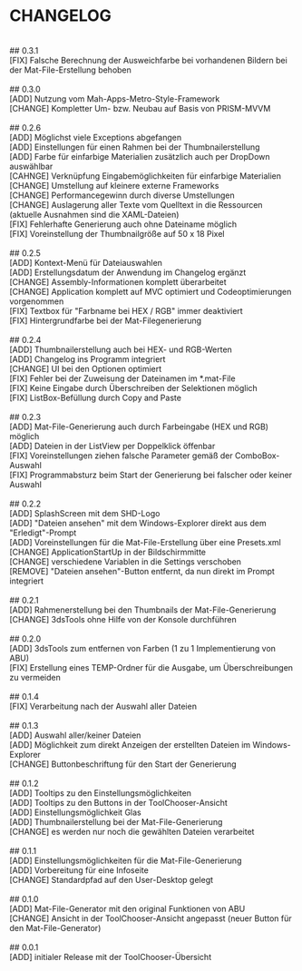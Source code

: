 ﻿# CHANGELOG
<br />
## 0.3.1<br />
[FIX]    Falsche Berechnung der Ausweichfarbe bei vorhandenen Bildern bei der Mat-File-Erstellung behoben<br />
<br />
## 0.3.0<br />
[ADD]    Nutzung vom Mah-Apps-Metro-Style-Framework<br />
[CHANGE] Kompletter Um- bzw. Neubau auf Basis von PRISM-MVVM<br />
<br />
## 0.2.6<br />
[ADD]    Möglichst viele Exceptions abgefangen<br />
[ADD]    Einstellungen für einen Rahmen bei der Thumbnailerstellung<br />
[ADD]    Farbe für einfarbige Materialien zusätzlich auch per DropDown auswählbar<br />
[CAHNGE] Verknüpfung Eingabemöglichkeiten für einfarbige Materialien<br />
[CHANGE] Umstellung auf kleinere externe Frameworks<br />
[CHANGE] Performancegewinn durch diverse Umstellungen<br />
[CHANGE] Auslagerung aller Texte vom Quelltext in die Ressourcen (aktuelle Ausnahmen sind die XAML-Dateien)<br />
[FIX]    Fehlerhafte Generierung auch ohne Dateiname möglich<br />
[FIX]    Voreinstellung der Thumbnailgröße auf 50 x 18 Pixel<br />
<br />
## 0.2.5<br />
[ADD]    Kontext-Menü für Dateiauswahlen<br />
[ADD]    Erstellungsdatum der Anwendung im Changelog ergänzt<br />
[CHANGE] Assembly-Informationen komplett überarbeitet<br />
[CHANGE] Application komplett auf MVC optimiert und Codeoptimierungen vorgenommen<br />
[FIX]    Textbox für "Farbname bei HEX / RGB" immer deaktiviert<br />
[FIX]    Hintergrundfarbe bei der Mat-Filegenerierung<br />
<br />
## 0.2.4<br />
[ADD]    Thumbnailerstellung auch bei HEX- und RGB-Werten<br />
[ADD]    Changelog ins Programm integriert<br />
[CHANGE] UI bei den Optionen optimiert<br />
[FIX]    Fehler bei der Zuweisung der Dateinamen im *.mat-File<br />
[FIX]    Keine Eingabe durch Überschreiben der Selektionen möglich<br />
[FIX]    ListBox-Befüllung durch Copy and Paste<br />
<br />
## 0.2.3<br />
[ADD]    Mat-File-Generierung auch durch Farbeingabe (HEX und RGB) möglich<br />
[ADD]    Dateien in der ListView per Doppelklick öffenbar<br />
[FIX]    Voreinstellungen ziehen falsche Parameter gemäß der ComboBox-Auswahl<br />
[FIX]    Programmabsturz beim Start der Generierung bei falscher oder keiner Auswahl<br />
<br />
## 0.2.2<br />
[ADD]    SplashScreen mit dem SHD-Logo<br />
[ADD]    "Dateien ansehen" mit dem Windows-Explorer direkt aus dem "Erledigt"-Prompt<br />
[ADD]    Voreinstellungen für die Mat-File-Erstellung über eine Presets.xml<br />
[CHANGE] ApplicationStartUp in der Bildschirmmitte<br />
[CHANGE] verschiedene Variablen in die Settings verschoben<br />
[REMOVE] "Dateien ansehen"-Button entfernt, da nun direkt im Prompt integriert<br />
<br />
## 0.2.1<br />
[ADD]    Rahmenerstellung bei den Thumbnails der Mat-File-Generierung<br />
[CHANGE] 3dsTools ohne Hilfe von der Konsole durchführen<br />
<br />
## 0.2.0<br />
[ADD]    3dsTools zum entfernen von Farben (1 zu 1 Implementierung von ABU)<br />
[FIX]    Erstellung eines TEMP-Ordner für die Ausgabe, um Überschreibungen zu vermeiden<br />
<br />
## 0.1.4<br />
[FIX]    Verarbeitung nach der Auswahl aller Dateien<br />
<br />
## 0.1.3<br />
[ADD]    Auswahl aller/keiner Dateien<br />
[ADD]    Möglichkeit zum direkt Anzeigen der erstellten Dateien im Windows-Explorer<br />
[CHANGE] Buttonbeschriftung für den Start der Generierung<br />
<br />
## 0.1.2<br />
[ADD]    Tooltips zu den Einstellungsmöglichkeiten<br />
[ADD]    Tooltips zu den Buttons in der ToolChooser-Ansicht<br />
[ADD]    Einstellungsmöglichkeit Glas<br />
[ADD]    Thumbnailerstellung bei der Mat-File-Generierung<br />
[CHANGE] es werden nur noch die gewählten Dateien verarbeitet<br />
<br />
## 0.1.1<br />
[ADD]    Einstellungsmöglichkeiten für die Mat-File-Generierung<br />
[ADD]    Vorbereitung für eine Infoseite<br />
[CHANGE] Standardpfad auf den User-Desktop gelegt<br />
<br />
## 0.1.0<br />
[ADD]    Mat-File-Generator mit den original Funktionen von ABU<br />
[CHANGE] Ansicht in der ToolChooser-Ansicht angepasst (neuer Button für den Mat-File-Generator)<br />
<br />
## 0.0.1<br />
[ADD]    initialer Release mit der ToolChooser-Übersicht<br />